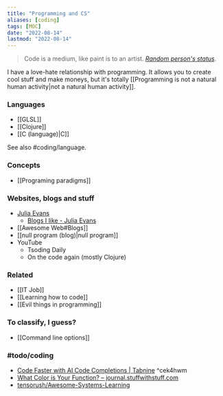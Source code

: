 ```yaml
---
title: "Programming and CS"
aliases: [coding]
tags: [MOC]
date: "2022-08-14"
lastmod: "2022-08-14"
---
```


> Code is a medium, like paint is to an artist.
> [*Random person's status*](https://github.com/ceciliamay).

I have a love-hate relationship with programming. It allows you to create cool stuff and make moneys, but it's totally [[Programming is not a natural human activity|not a natural human activity]].

### Languages
- [[GLSL]]
- [[Clojure]]
- [[C (language)|C]]

See also #coding/language. 

### Concepts
- [[Programing paradigms]]

### Websites, blogs and stuff
- [Julia Evans](https://jvns.ca/)
	- [Blogs I like - Julia Evans](https://jvns.ca/blogroll/)
- [[Awesome Web#Blogs]]
- [[null program (blog)|null program]]
- YouTube
	- Tsoding Daily
	- On the code again (mostly Clojure)

### Related
- [[IT Job]]
- [[Learning how to code]]
- [[Evil things in programming]]

### To classify, I guess?
- [[Command line options]]

### #todo/coding 
- [Code Faster with AI Code Completions | Tabnine](https://www.tabnine.com/) ^cek4hwm
- [What Color is Your Function? – journal.stuffwithstuff.com](https://journal.stuffwithstuff.com/2015/02/01/what-color-is-your-function/)
- [tensorush/Awesome-Systems-Learning](https://github.com/tensorush/Awesome-Systems-Learning)
